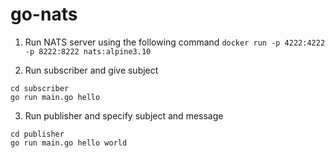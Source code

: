 # go-nats

1. Run NATS server using the following command
`docker run -p 4222:4222 -p 8222:8222 nats:alpine3.10`

2. Run subscriber and give subject
```
cd subscriber
go run main.go hello
```

3. Run publisher and specify subject and message
```
cd publisher
go run main.go hello world
```